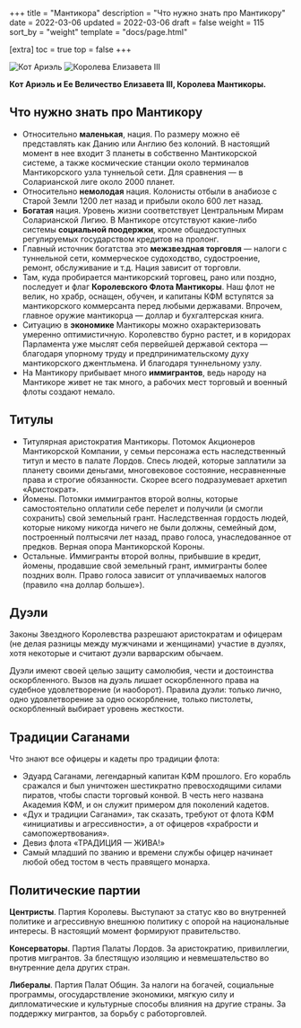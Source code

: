 +++
title = "Мантикора"
description = "Что нужно знать про Мантикору"
date = 2022-03-06
updated = 2022-03-06
draft = false
weight = 115
sort_by = "weight"
template = "docs/page.html"

[extra]
toc = true
top = false
+++


 ![Кот Ариэль](../ariel-cat.jpg)
 ![Королева Елизавета III](../queen-elizabeth.jpg)

 __Кот Ариэль и Ее Величество Елизавета III, Королева Мантикоры.__

## Что нужно знать про Мантикору

 - Относительно __маленькая__, нация. По размеру можно её представлять как Данию или Англию без колоний. В настоящий момент в нее входит 3 планеты в собственно Мантикорской системе, а также космические станции около терминалов Мантикорского узла туннельой сети. Для сравнения — в Соларианской лиге около 2000 планет.
 - Относительно __немолодая__ нация. Колонисты отбыли в анабиозе с Старой Земли 1200 лет назад и прибыли около 600 лет назад. 
 - __Богатая__ нация. Уровень жизни соответствует Центральным Мирам Соларианской Лигию. В Мантикоре отсутствуют какие-либо системы __социальной поодержки__, кроме общедоступных регулируемых государством кредитов на пролонг.
 - Главный источник богатства это __межзвездная торговля__ — налоги с туннельной сети, коммерческое судоходство, судостроение, ремонт, обслуживание и т.д. Нация зависит от торговли. 
 - Там, куда пробирается мантикорский торговец, рано или поздно, последует и флаг __Королевского Флота Мантикоры__. Наш флот не велик, но храбр, оснащен, обучен, и капитаны КФМ вступятся за мантикорского коммерсанта перед любыми державами. Впрочем, главное оружие мантикорца — доллар и бухгалтерская книга.
 - Ситуацию в __экономике__ Мантикоры можно охарактеризовать умеренно оптимистичную. Королевство бурно растет, и в коридорах Парламента уже мыслят себя первейшей державой сектора —  благодаря упорному труду и предпринимательскому духу мантикорского джентльмена. И благодаря туннельному узлу.  
 - На Мантикору прибывает много __иммигрантов__, ведь народу на Мантикоре живет не так много, а рабочих мест торговый и военный флоты создают немало.

 ## Титулы

 - Титулярная аристократия Мантикоры. Потомок Акционеров Мантикорской Компании, у семьи персонажа есть наследственный титул и место в палате Лордов. Спесь людей, которые заплатили за планету своими деньгами, многовековое состояние, несравненные права и строгие обязанности. Скорее всего подразумевает архетип «Аристократ».
 - Йомены. Потомки иммигрантов второй волны, которые самостоятельно оплатили себе перелет и получили (и смогли сохранить) свой земельный грант. Наследственная гордость людей, которые никому никогда ничего не были должны, семейный дом, построенный полтысячи лет назад, право голоса, унаследованное от предков. Верная опора Мантикорской Короны.
 - Остальные. Иммигранты второй волны, прибывшие в кредит, йомены, продавшие свой земельный грант, иммигранты более поздних волн. Право голоса зависит от уплачиваемых налогов (правило «на доллар больше»).

 ## Дуэли

 Законы Звездного Королевства разрешают аристократам и офицерам (не делая разницы между мужчинами и женщинами) участие в дуэлях, хотя некоторые и считают дуэли варварским обычаем.

Дуэли имеют своей целью защиту самолюбия, чести и достоинства оскорбленного. Вызов на дуэль лишает оскорбленного права на судебное удовлетворение (и наоборот).
Правила дуэли: только лично, одно удовлетворение за одно оскорбление, только пистолеты, оскорбленный выбирает уровень жесткости.

## Традиции Саганами

Что знают все офицеры и кадеты про традиции флота:
 - Эдуард Саганами, легендарный капитан КФМ прошлого. Его корабль сражался и был уничтожен шестикратно превосходящими силами пиратов, чтобы спасти торговый конвой. В честь него названа Академия КФМ, и он служит примером для поколений кадетов. 
 - «Дух и традиции Саганами», так сказать, требуют от флота КФМ «инициативы и агрессивности», а от офицеров «храбрости и самопожертвования».
 - Девиз флота «ТРАДИЦИЯ — ЖИВА!»
 - Самый младший по званию и времени службы офицер начинает любой обед тостом в честь правящего монарха. 


 ## Политические партии

__Центристы__. Партия Королевы. Выступают за статус кво во внутренней политике и агрессивную внешнюю политику с опорой на национальные интересы. В настоящий момент формируют правительство. 

__Консерваторы__. Партия Палаты Лордов. За аристократию, привиллегии, против мигрантов. За блестящую изоляцию и невмешательство во внутренние дела других стран.

__Либералы__. Партия Палат Общин. За налоги на богачей, социальные программы, огосударствление экономики, мягкую силу и дипломатические и культурные способы влияния на другие страны. За поддержку мигрантов, за борьбу с работорговлей.
 